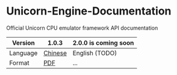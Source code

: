 # Unicorn-Engine-Documentation
Official Unicorn CPU emulator framework API documentation

| Version | 1.0.3 | 2.0.0 is coming soon |
| ------- | ----- | -------------------- |
| Language | [Chinese](https://github.com/kabeor/Unicorn-Engine-Documentation/blob/master/Unicorn-Engine%20Documentation.md) | English (TODO) |
| Format | [PDF](https://github.com/kabeor/Unicorn-Engine-Documentation/releases) | ... |
